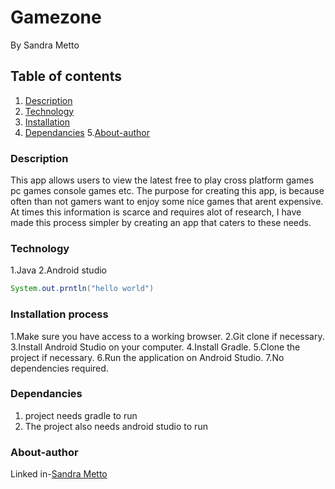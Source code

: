 # Gamezone
By Sandra Metto
## Table of contents
1. [Description](#Description)
2. [Technology](#Technology)
3. [Installation](#installation)
4. [Dependancies](#Dependncies)
5.[About-author](#About-athor)
### Description
This app allows users to view the latest free to play cross platform games pc games console games etc.
The purpose for creating this app, is because often than not gamers want to enjoy some nice games that arent expensive.
At times this information is scarce and requires alot of research, I have made this process simpler by creating an app that 
caters to these needs.
### Technology

1.Java 
2.Android studio


```Java 
System.out.prntln("hello world")
```

### Installation process
1.Make sure you have access to a working browser.
2.Git clone if necessary.
3.Install Android Studio on your computer.
4.Install Gradle.
5.Clone the project if necessary.
6.Run the application on Android Studio.
7.No dependencies required.

### Dependancies
1. project needs gradle to run 
2. The project also needs android studio to run 

### About-author
Linked in-[Sandra Metto](https://www.linkedin.com/in/sandra-metto-68500319a/)


